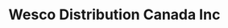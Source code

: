---
title: "Wesco Distribution Canada Inc"
url: /vancouver/wesco-distribution-canada-inc/
shop: electrical
---